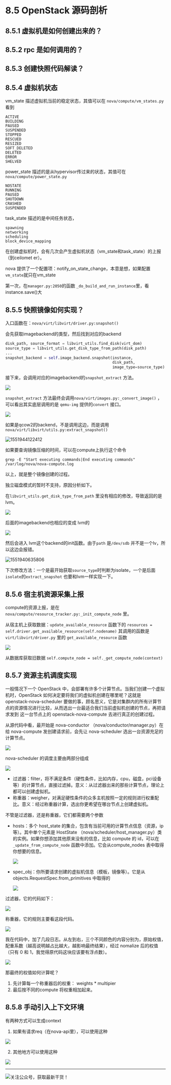 # 8.5 OpenStack 源码剖析

## 8.5.1 虚拟机是如何创建出来的？



## 8.5.2 rpc 是如何调用的？



## 8.5.3 创建快照代码解读？



## 8.5.4 虚拟机状态

vm_state 描述虚拟机当前的稳定状态，其值可以在 `nova/compute/vm_states.py`看到

```
ACTIVE
BUILDING
PAUSED
SUSPENDED
STOPPED
RESCUED
RESIZED
SOFT_DELETED
DELETED
ERROR
SHELVED
```

power_state 描述的是从hypervisor传过来的状态，其值可在`nova/compute/power_state.py`

```
NOSTATE
RUNNING
PAUSED
SHUTDOWN
CRASHED
SUSPENDED
```

task_state 描述的是中间任务状态，

```
spawning
networking
scheduling
block_device_mapping
```

在创建虚拟机时，会有几次会产生虚拟机状态（vm_state和task_state）的上报（到ceilomet er）。

nova 提供了一个配置项：notify_on_state_change，本意是想，如果配置`vm_state`就只在vm_state

第一次，在`manager.py:2050`的函数 `_do_build_and_run_instance`里，看instance.save()大



## 8.5.5 快照镜像如何实现？

入口函数在：`nova/virt/libvirt/driver.py:snapshot()`

会先获取imagebackend的类型，然后找到对应的backend

```python
disk_path, source_format = libvirt_utils.find_disk(virt_dom)
source_type = libvirt_utils.get_disk_type_from_path(disk_path)
...
snapshot_backend = self.image_backend.snapshot(instance,
                                               disk_path,
                                               image_type=source_type)
```

接下来，会调用对应的imagebackend的`snapshot_extract` 方法。

![](http://image.python-online.cn/FhRPy4B1xEI9SfoD2RcunJl15ZE3)

`snapshot_extract` 方法最终会调用`nova/virt/images.py:_convert_image()` ，可以看出其实底层调用的是 `qemu-img` 提供的`convert` 接口。

![](http://image.python-online.cn/FuyMWZS6HF4g3rPwTlLcereZxg4L)

如果是qcow2的backend，不是调用这边，而是调用 `nova/virt/libvirt/utils.py:extract_snapshot()`

![1551944122412](C:\Users\wangbm\AppData\Roaming\Typora\typora-user-images\1551944122412.png)

如果要查询镜像压缩的时间，可以在compute上执行这个命令

```
grep -E "Start executing commands|End executing commands" /var/log/nova/nova-compute.log
```

以上，就是整个镜像创建的过程。

独立磁盘模式的暂时不支持，原因分析如下。

在`libvirt_utils.get_disk_type_from_path` 里没有相应的修改，导致返回的是lvm。

![](http://image.python-online.cn/FnJA8RNIvJN2lAEXbKtJDpOLg1vg)

后面的imagebackend也相应的变成 lvm的

![](http://image.python-online.cn/FnGyI8jCQFLCGi0pGVmI3SV6pDrv)

然后会进入 lvm这个backend的init函数。由于`path` 是`/dev/sdb` 并不是一个lv，所以这边会报错。

![1551940635806](C:\Users\wangbm\AppData\Roaming\Typora\typora-user-images\1551940635806.png)

下次修改方法：一个是最开始获取`source_type`时判断为isolate，一个是后面 `isolate`的`extract_snapshot` 也要和lvm一样实现一下。



## 8.5.6 宿主机资源采集上报

compute的资源上报，是在 `nova/compute/resource_tracker.py:_init_compute_node` 里。

从宿主机上获取数据：`update_available_resource` 函数下的 `resources = self.driver.get_available_resource(self.nodename)` 其调用的函数是`virt/libvirt/driver.py` 里的 `get_available_resource` 函数

![](http://image.python-online.cn/FrbE6oEZ3vtTWwDfMNQ16MGi6SWr)


从数据库获取旧数据 `self.compute_node = self._get_compute_node(context)` 

## 8.5.7 资源主机调度实现

一般情况下一个 OpenStack 中，会部署有许多个计算节点。当我们创建一个虚拟机时，OpenStack 如何决定要将我们的虚拟机创建在哪里呢？这就是 openstack-nova-scheduler 要做的事，顾名思义，它是对集群内的所有计算节点的资源情况进行比较，从而选出一台最适合我们当前虚拟机创建的节点，再把请求发到 这一台节点上的 openstack-nova-compute 去进行真正的创建过程。

从源代码中看，最开始是 nova-conductor （nova/conductor/manager.py）在给 nova-compute 发创建请求前，会先让 nova-scheduler 选出一台资源充足的计算节点。

![](http://image.python-online.cn/20190424212211.png)

nova-scheduler 的调度主要由两部分组成

![](http://image.python-online.cn/20190424213430.png)

- 过滤器：filter，将不满足条件（硬性条件，比如内存，cpu，磁盘，pci设备等）的计算节点，直接过滤掉。意义：从过滤器出来的那些计算节点，理论上都可以创建虚拟机。
- 称重器：weigher，对满足硬性条件的众多主机按照一定的规则进行权重配比。意义：经过称重器计算，选出你更希望在哪台节点上创建虚拟机。

不管是过滤器，还是称重器，它们都需要两个参数

- hosts：多个 host_state 的集合，包含有当前可用的计算节点信息（资源，ip等）。其中单个元素是 HostState （nova/scheduler/host_manager.py）类的实例。如果你想添加其他原来没有的信息，比如 compute 的 id，可以在 `_update_from_compute_node`  函数中添加。它会从compute_nodes 表中取得你想要的信息。

  ![](http://image.python-online.cn/20190424214653.png)

- spec_obj：你所要请求创建的虚拟机信息（模板，镜像等）。它是从 objects.RequestSpec.from_primitives 中取得的

  ![](http://image.python-online.cn/20190424214540.png)


过滤器，它的代码如下：

![](http://image.python-online.cn/20190424221602.png)

称重器，它的规则主要看这段代码。

![](http://image.python-online.cn/20190424215735.png)

我在代码中，加了几段日志。从左到右，三个不同颜色的内容分别为，原始权值，配重系数（越高说明越占比越大，越影响最终结果），经过 nomalize 后的权值（只有 0 和 1，我觉得原代码这块应该要有浮点数）。

![](http://image.python-online.cn/20190424220008.png)

那最终的权值如何计算呢？

1. 先计算每一个称重器后的权重： weights * multipier
2. 最后按不同的compute 将权重相加起来。



## 8.5.8 手动引入上下文环境

有两种方式可以生成context

1. 如果有请求req（在nova-api里），可以使用这种

![](http://image.python-online.cn/20190426153322.png)

2. 其他地方可以使用这种

![](http://image.python-online.cn/20190426152148.png)



---

![关注公众号，获取最新干货！](https://ws1.sinaimg.cn/large/8f640247gy1fyi60fxos4j20u00a8tdz.jpg)